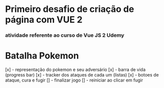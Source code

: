 # Primeiro desafio de criação de página com VUE 2

### atividade referente ao curso de Vue JS 2 Udemy

# Batalha Pokemon

[x] - representação do pokemon e seu adversário
[x] - barra de vida (progress bar)
[x] - tracker dos ataques de cada um (listas)
[x] - botoes de ataque, cura e fugir
[] - finalizar jogo
[] - reiniciar ao clicar em fugir
